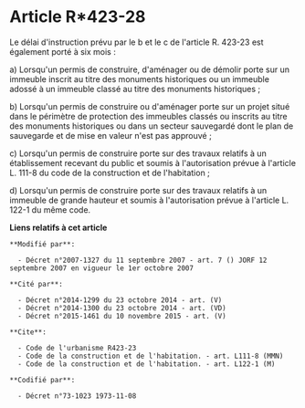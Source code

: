 # Article R*423-28

Le délai d'instruction prévu par le b et le c de l'article R. 423-23 est également porté à six mois :

a) Lorsqu'un permis de construire, d'aménager ou de démolir porte sur un immeuble inscrit au titre des monuments historiques
ou un immeuble adossé à un immeuble classé au titre des monuments historiques ;

b) Lorsqu'un permis de construire ou d'aménager porte sur un projet situé dans le périmètre de protection des immeubles
classés ou inscrits au titre des monuments historiques ou dans un secteur sauvegardé dont le plan de sauvegarde et de mise en
valeur n'est pas approuvé ;

c) Lorsqu'un permis de construire porte sur des travaux relatifs à un établissement recevant du public et soumis à
l'autorisation prévue à l'article L. 111-8 du code de la construction et de l'habitation ;

d) Lorsqu'un permis de construire porte sur des travaux relatifs à un immeuble de grande hauteur et soumis à l'autorisation
prévue à l'article L. 122-1 du même code.

**Liens relatifs à cet article**

	**Modifié par**:

	  - Décret n°2007-1327 du 11 septembre 2007 - art. 7 () JORF 12 septembre 2007 en vigueur le 1er octobre 2007

	**Cité par**:

	  - Décret n°2014-1299 du 23 octobre 2014 - art. (V)
	  - Décret n°2014-1300 du 23 octobre 2014 - art. (VD)
	  - Décret n°2015-1461 du 10 novembre 2015 - art. (V)

	**Cite**:

	  - Code de l'urbanisme R423-23
	  - Code de la construction et de l'habitation. - art. L111-8 (MMN)
	  - Code de la construction et de l'habitation. - art. L122-1 (M)

	**Codifié par**:

	  - Décret n°73-1023 1973-11-08
